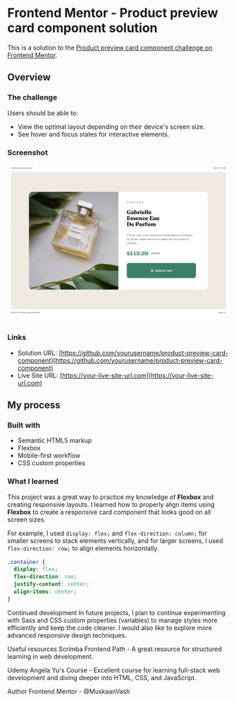 # Frontend Mentor - Product preview card component solution

This is a solution to the [Product preview card component challenge on Frontend Mentor](https://www.frontendmentor.io/challenges/product-preview-card-component-GO7UmttRfa).

## Overview

### The challenge

Users should be able to:

- View the optimal layout depending on their device's screen size.
- See hover and focus states for interactive elements.

### Screenshot

![Product Preview Card](./screenshotpreview.jpg)

### Links

- Solution URL: [https://github.com/yourusername/product-preview-card-component](https://github.com/yourusername/product-preview-card-component)
- Live Site URL: [https://your-live-site-url.com](https://your-live-site-url.com)

## My process

### Built with

- Semantic HTML5 markup
- Flexbox
- Mobile-first workflow
- CSS custom properties

### What I learned

This project was a great way to practice my knowledge of **Flexbox** and creating responsive layouts. I learned how to properly align items using **Flexbox** to create a responsive card component that looks good on all screen sizes.

For example, I used `display: flex;` and `flex-direction: column;` for smaller screens to stack elements vertically, and for larger screens, I used `flex-direction: row;` to align elements horizontally.

```css
.container {
  display: flex;
  flex-direction: row;
  justify-content: center;
  align-items: center;
}

```
Continued development
In future projects, I plan to continue experimenting with Sass and CSS custom properties (variables) to manage styles more efficiently and keep the code cleaner. I would also like to explore more advanced responsive design techniques.

Useful resources
Scrimba Frontend Path - A great resource for structured learning in web development.

Udemy Angela Yu's Course - Excellent course for learning full-stack web development and diving deeper into HTML, CSS, and JavaScript.

Author
Frontend Mentor - @MuskaanVash
